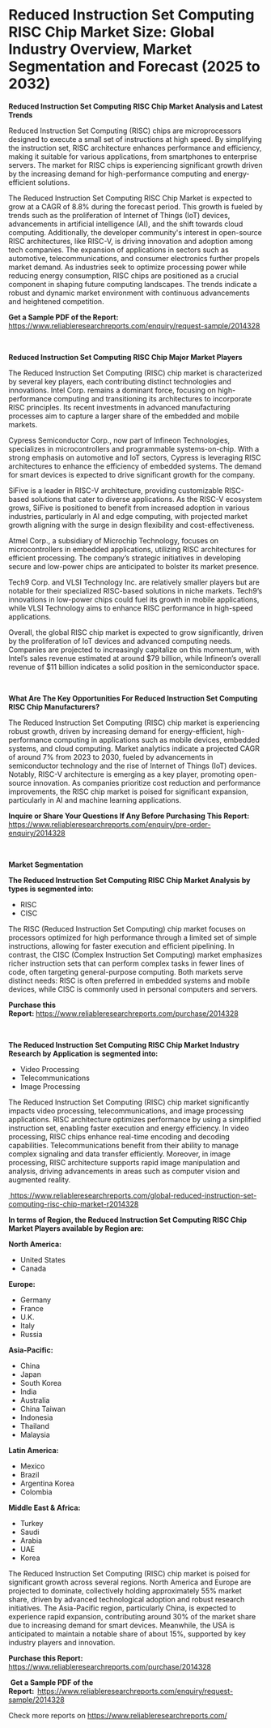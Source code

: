 <p><h1>Reduced Instruction Set Computing RISC Chip Market Size: Global Industry Overview, Market Segmentation and Forecast (2025 to 2032)</h1></p><p><strong>Reduced Instruction Set Computing RISC Chip Market Analysis and Latest Trends</strong></p>
<p><p>Reduced Instruction Set Computing (RISC) chips are microprocessors designed to execute a small set of instructions at high speed. By simplifying the instruction set, RISC architecture enhances performance and efficiency, making it suitable for various applications, from smartphones to enterprise servers. The market for RISC chips is experiencing significant growth driven by the increasing demand for high-performance computing and energy-efficient solutions.</p><p>The Reduced Instruction Set Computing RISC Chip Market is expected to grow at a CAGR of 8.8% during the forecast period. This growth is fueled by trends such as the proliferation of Internet of Things (IoT) devices, advancements in artificial intelligence (AI), and the shift towards cloud computing. Additionally, the developer community's interest in open-source RISC architectures, like RISC-V, is driving innovation and adoption among tech companies. The expansion of applications in sectors such as automotive, telecommunications, and consumer electronics further propels market demand. As industries seek to optimize processing power while reducing energy consumption, RISC chips are positioned as a crucial component in shaping future computing landscapes. The trends indicate a robust and dynamic market environment with continuous advancements and heightened competition.</p></p>
<p><strong>Get a Sample PDF of the Report:&nbsp;</strong> <a href="https://www.reliableresearchreports.com/enquiry/request-sample/2014328?utm_campaign=2629&utm_medium=2&utm_source=Github&utm_content=ia&utm_term=29032025&utm_id=reduced-instruction-set-computing-risc-chip">https://www.reliableresearchreports.com/enquiry/request-sample/2014328</a></p>
<p>&nbsp;</p>
<p><strong>Reduced Instruction Set Computing RISC Chip Major Market Players</strong></p>
<p><p>The Reduced Instruction Set Computing (RISC) chip market is characterized by several key players, each contributing distinct technologies and innovations. Intel Corp. remains a dominant force, focusing on high-performance computing and transitioning its architectures to incorporate RISC principles. Its recent investments in advanced manufacturing processes aim to capture a larger share of the embedded and mobile markets.</p><p>Cypress Semiconductor Corp., now part of Infineon Technologies, specializes in microcontrollers and programmable systems-on-chip. With a strong emphasis on automotive and IoT sectors, Cypress is leveraging RISC architectures to enhance the efficiency of embedded systems. The demand for smart devices is expected to drive significant growth for the company.</p><p>SiFive is a leader in RISC-V architecture, providing customizable RISC-based solutions that cater to diverse applications. As the RISC-V ecosystem grows, SiFive is positioned to benefit from increased adoption in various industries, particularly in AI and edge computing, with projected market growth aligning with the surge in design flexibility and cost-effectiveness.</p><p>Atmel Corp., a subsidiary of Microchip Technology, focuses on microcontrollers in embedded applications, utilizing RISC architectures for efficient processing. The company’s strategic initiatives in developing secure and low-power chips are anticipated to bolster its market presence.</p><p>Tech9 Corp. and VLSI Technology Inc. are relatively smaller players but are notable for their specialized RISC-based solutions in niche markets. Tech9’s innovations in low-power chips could fuel its growth in mobile applications, while VLSI Technology aims to enhance RISC performance in high-speed applications.</p><p>Overall, the global RISC chip market is expected to grow significantly, driven by the proliferation of IoT devices and advanced computing needs. Companies are projected to increasingly capitalize on this momentum, with Intel’s sales revenue estimated at around $79 billion, while Infineon’s overall revenue of $11 billion indicates a solid position in the semiconductor space.</p></p>
<p>&nbsp;</p>
<p><strong>What Are The Key Opportunities For Reduced Instruction Set Computing RISC Chip Manufacturers?</strong></p>
<p><p>The Reduced Instruction Set Computing (RISC) chip market is experiencing robust growth, driven by increasing demand for energy-efficient, high-performance computing in applications such as mobile devices, embedded systems, and cloud computing. Market analytics indicate a projected CAGR of around 7% from 2023 to 2030, fueled by advancements in semiconductor technology and the rise of Internet of Things (IoT) devices. Notably, RISC-V architecture is emerging as a key player, promoting open-source innovation. As companies prioritize cost reduction and performance improvements, the RISC chip market is poised for significant expansion, particularly in AI and machine learning applications.</p></p>
<p><strong>Inquire or Share Your Questions If Any Before Purchasing This Report:</strong> <a href="https://www.reliableresearchreports.com/enquiry/pre-order-enquiry/2014328?utm_campaign=2629&utm_medium=2&utm_source=Github&utm_content=ia&utm_term=29032025&utm_id=reduced-instruction-set-computing-risc-chip">https://www.reliableresearchreports.com/enquiry/pre-order-enquiry/2014328</a></p>
<p>&nbsp;</p>
<p><strong>Market Segmentation</strong></p>
<p><strong>The Reduced Instruction Set Computing RISC Chip Market Analysis by types is segmented into:</strong></p>
<p><ul><li>RISC</li><li>CISC</li></ul></p>
<p><p>The RISC (Reduced Instruction Set Computing) chip market focuses on processors optimized for high performance through a limited set of simple instructions, allowing for faster execution and efficient pipelining. In contrast, the CISC (Complex Instruction Set Computing) market emphasizes richer instruction sets that can perform complex tasks in fewer lines of code, often targeting general-purpose computing. Both markets serve distinct needs: RISC is often preferred in embedded systems and mobile devices, while CISC is commonly used in personal computers and servers.</p></p>
<p><strong>Purchase this Report:&nbsp;</strong><a href="https://www.reliableresearchreports.com/purchase/2014328?utm_campaign=2629&utm_medium=2&utm_source=Github&utm_content=ia&utm_term=29032025&utm_id=reduced-instruction-set-computing-risc-chip">https://www.reliableresearchreports.com/purchase/2014328</a></p>
<p>&nbsp;</p>
<p><strong>The Reduced Instruction Set Computing RISC Chip Market Industry Research by Application is segmented into:</strong></p>
<p><ul><li>Video Processing</li><li>Telecommunications</li><li>Image Processing</li></ul></p>
<p><p>The Reduced Instruction Set Computing (RISC) chip market significantly impacts video processing, telecommunications, and image processing applications. RISC architecture optimizes performance by using a simplified instruction set, enabling faster execution and energy efficiency. In video processing, RISC chips enhance real-time encoding and decoding capabilities. Telecommunications benefit from their ability to manage complex signaling and data transfer efficiently. Moreover, in image processing, RISC architecture supports rapid image manipulation and analysis, driving advancements in areas such as computer vision and augmented reality.</p></p>
<p><a href="https://www.reliableresearchreports.com/global-reduced-instruction-set-computing-risc-chip-market-r2014328?utm_campaign=2629&utm_medium=2&utm_source=Github&utm_content=ia&utm_term=29032025&utm_id=reduced-instruction-set-computing-risc-chip">&nbsp;https://www.reliableresearchreports.com/global-reduced-instruction-set-computing-risc-chip-market-r2014328</a></p>
<p><strong>In terms of Region, the Reduced Instruction Set Computing RISC Chip Market Players available by Region are:</strong></p>
<p>
    <p> <strong> North America: </strong>
        <ul>
            <li>United States</li>
            <li>Canada</li>
        </ul>
        </p> 
    <p> <strong> Europe: </strong>
        <ul>
            <li>Germany</li>
            <li>France</li>
            <li>U.K.</li>
            <li>Italy</li>
            <li>Russia</li>
        </ul>
        </p> 
    <p> <strong> Asia-Pacific: </strong>
        <ul>
            <li>China</li>
            <li>Japan</li>
            <li>South Korea</li>
            <li>India</li>
            <li>Australia</li>
            <li>China Taiwan</li>
            <li>Indonesia</li>
            <li>Thailand</li>
            <li>Malaysia</li>
        </ul>
        </p> 
    <p> <strong> Latin America: </strong>
        <ul>
            <li>Mexico</li>
            <li>Brazil</li>
            <li>Argentina Korea</li>
            <li>Colombia</li>
        </ul>
        </p> 
    <p> <strong> Middle East & Africa: </strong>
        <ul>
            <li>Turkey</li>
            <li>Saudi</li>
            <li>Arabia</li>
            <li>UAE</li>
            <li>Korea</li>
        </ul>
    </p>
    </p>
<p><p>The Reduced Instruction Set Computing (RISC) chip market is poised for significant growth across several regions. North America and Europe are projected to dominate, collectively holding approximately 55% market share, driven by advanced technological adoption and robust research initiatives. The Asia-Pacific region, particularly China, is expected to experience rapid expansion, contributing around 30% of the market share due to increasing demand for smart devices. Meanwhile, the USA is anticipated to maintain a notable share of about 15%, supported by key industry players and innovation.</p></p>
<p><strong>Purchase this Report: </strong><a href="https://www.reliableresearchreports.com/purchase/2014328?utm_campaign=2629&utm_medium=2&utm_source=Github&utm_content=ia&utm_term=29032025&utm_id=reduced-instruction-set-computing-risc-chip">https://www.reliableresearchreports.com/purchase/2014328</a></p>
<p>&nbsp;<strong>Get a Sample PDF of the Report:&nbsp;&nbsp;</strong><a href="https://www.reliableresearchreports.com/enquiry/request-sample/2014328?utm_campaign=2629&utm_medium=2&utm_source=Github&utm_content=ia&utm_term=29032025&utm_id=reduced-instruction-set-computing-risc-chip">https://www.reliableresearchreports.com/enquiry/request-sample/2014328</a></p>
<p><strong></strong></p>
<p>Check more reports on <a href="https://www.reliableresearchreports.com/?utm_campaign=2629&utm_medium=2&utm_source=Github&utm_content=ia&utm_term=29032025&utm_id=reduced-instruction-set-computing-risc-chip">https://www.reliableresearchreports.com/</a></p>